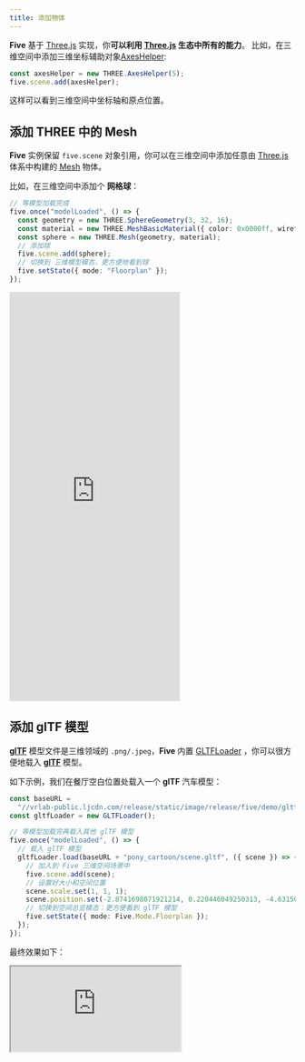 ```yaml
---
title: 添加物体
---
```



**Five** 基于 [Three.js](https://threejs.org/) 实现，你**可以利用 [Three.js](https://threejs.org/) 生态中所有的能力**。
比如，在三维空间中添加三维坐标辅助对象[AxesHelper](https://threejs.org/docs/index.html?q=AxesHelper#api/zh/helpers/AxesHelper):

```ts
const axesHelper = new THREE.AxesHelper(5);
five.scene.add(axesHelper);
```

这样可以看到三维空间中坐标轴和原点位置。

## 添加 THREE 中的 Mesh

**Five** 实例保留 `five.scene` 对象引用，你可以在三维空间中添加任意由 [Three.js](https://threejs.org/) 体系中构建的 [Mesh](https://threejs.org/docs/index.html?q=Mesh#api/zh/objects/Mesh) 物体。

比如，在三维空间中添加个 **网格球**：

```ts
// 等模型加载完成
five.once("modelLoaded", () => {
  const geometry = new THREE.SphereGeometry(3, 32, 16);
  const material = new THREE.MeshBasicMaterial({ color: 0x0000ff, wireframe: true });
  const sphere = new THREE.Mesh(geometry, material);
  // 添加球
  five.scene.add(sphere);
  // 切换到 三维模型模态，更方便地看到球
  five.setState({ mode: "Floorplan" });
});
```

<iframe height="720" style={{width: '100%', height: '720px'}} scrolling="no" title="five-add-mesh" src="https://codepen.io/solome-the-selector/embed/xxPQKrQ?default-tab=result%2Cresult&editable=true&theme-id=light" frameborder="no" loading="lazy" allowtransparency="true" allowfullscreen="true">
  See the Pen <a href="https://codepen.io/solome-the-selector/pen/xxPQKrQ">
  five-add-mesh</a> by 掬一捧 (<a href="https://codepen.io/solome-the-selector">@solome-the-selector</a>)
  on <a href="https://codepen.io">CodePen</a>.
</iframe>

## 添加 glTF 模型

[**glTF**](https://www.khronos.org/gltf/) 模型文件是三维领域的 `.png/.jpeg`，**Five** 内置 [GLTFLoader](https://unpkg.com/@realsee/five@5.0.0-alpha.106/docs/modules/gltf_loader.html) ，你可以很方便地载入 [**glTF**](https://www.khronos.org/gltf/) 模型。

如下示例，我们在餐厅空白位置处载入一个 **glTF** 汽车模型：

```ts
const baseURL =
  "//vrlab-public.ljcdn.com/release/static/image/release/five/demo/gltf/";
const gltfLoader = new GLTFLoader();

// 等模型加载完再载入其他 glTF 模型
five.once("modelLoaded", () => {
  // 载入 glTF 模型
  gltfLoader.load(baseURL + "pony_cartoon/scene.gltf", ({ scene }) => {
    // 加入到 Five 三维空间场景中
    five.scene.add(scene);
    // 设置好大小和空间位置
    scene.scale.set(1, 1, 1);
    scene.position.set(-2.8741698071921214, 0.220446049250313, -4.631508324407246);
    // 切换到空间总览模态：更方便看到 glTF 模型
    five.setState({ mode: Five.Mode.Floorplan });
  });
});
```

最终效果如下：

<iframe
  src="https://codesandbox.io/embed/solitary-shape-8t8vy0?fontsize=14&hidenavigation=1&theme=light&view=preview"
  style={{width:'100%',height:'560px', border:0, borderRadius: '4px', overflow:'hidden'}}
  title="solitary-shape-8t8vy0"
  allow="accelerometer; ambient-light-sensor; camera; encrypted-media; geolocation; gyroscope; hid; microphone; midi; payment; usb; vr; xr-spatial-tracking"
  sandbox="allow-forms allow-modals allow-popups allow-presentation allow-same-origin allow-scripts"></iframe>


